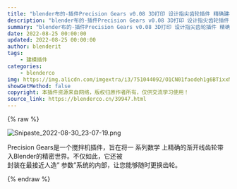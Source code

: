 ```yaml
---
title: "blender布的-插件Precision Gears v0.08 3D打印 设计指尖齿轮插件 精确建模"
description: "blender布的-插件Precision Gears v0.08 3D打印 设计指尖齿轮插件 精确建模"
summary: "blender布的-插件Precision Gears v0.08 3D打印 设计指尖齿轮插件 精确建模"
date: 2022-08-25 00:00:00
updated: 2022-08-25 00:00:00
author: blenderit
tags: 
    - 建模插件
categories:
    - blenderco
img: https://img.alicdn.com/imgextra/i3/751044092/O1CN01faodeh1g6BTixxNG5_!!751044092.png
showGetMethod: false
copyright: 本插件资源来自网络，版权归原作者所有，仅供交流学习使用！
source_link: https://blenderco.cn/39947.html
---
```


{% raw %}
<p><img class="aligncenter" src="https://img.alicdn.com/imgextra/i3/751044092/O1CN01faodeh1g6BTixxNG5_!!751044092.png" alt="Snipaste_2022-08-30_23-07-19.png"></p><p>Precision Gears是一个搅拌机插件，旨在将一 系列数学 上精确的渐开线齿轮带入Blender的精密世界。不仅如此，它还被<br>
封装在最接近人造” 参数”系统的内部，让您能够随时更换齿轮。</p>
<div style="display: none">blenderco</div>
{% endraw %}